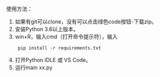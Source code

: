 使用方法：
1. 如果有git可以clone，没有可以点击绿色code按钮-下载zip。
2. 安装Python 3.6以上版本。
3. win+R，输入cmd（打开命令提示符），输入
   ```shell
    pip install -r requirements.txt 
   ```
4. 打开Python IDLE 或 VS Code。
5. 运行main xx.py
